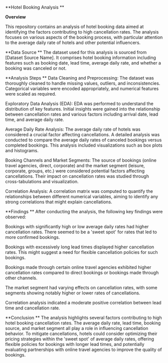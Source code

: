 **Hotel Booking Analysis
**

**Overview**

This repository contains an analysis of hotel booking data aimed at identifying the factors contributing to high cancellation rates. The analysis focuses on various aspects of the booking process, with particular attention to the average daily rate of hotels and other potential influencers.

**Data Source
**
The dataset used for this analysis is sourced from [Dataset Source Name]. It comprises hotel booking information including features such as booking date, lead time, average daily rate, and whether a booking was canceled or not.

**Analysis Steps
**
Data Cleaning and Preprocessing: The dataset was thoroughly cleaned to handle missing values, outliers, and inconsistencies. Categorical variables were encoded appropriately, and numerical features were scaled as required.

Exploratory Data Analysis (EDA): EDA was performed to understand the distribution of key features. Initial insights were gained into the relationship between cancellation rates and various factors including arrival date, lead time, and average daily rate.

Average Daily Rate Analysis: The average daily rate of hotels was considered a crucial factor affecting cancellations. A detailed analysis was conducted to compare the average daily rates of canceled bookings versus completed bookings. This analysis included visualizations such as box plots and histograms.

Booking Channels and Market Segments: The source of bookings (online travel agencies, direct, corporate) and the market segment (leisure, corporate, groups, etc.) were considered potential factors affecting cancellations. Their impact on cancellation rates was studied through cross-tabulations and visualization.

Correlation Analysis: A correlation matrix was computed to quantify the relationships between different numerical variables, aiming to identify any strong correlations that might explain cancellations.

**Findings
**
After conducting the analysis, the following key findings were observed:

Bookings with significantly high or low average daily rates had higher cancellation rates. There seemed to be a 'sweet spot' for rates that led to more confirmed bookings.

Bookings with excessively long lead times displayed higher cancellation rates. This might suggest a need for flexible cancellation policies for such bookings.

Bookings made through certain online travel agencies exhibited higher cancellation rates compared to direct bookings or bookings made through other channels.

The market segment had varying effects on cancellation rates, with some segments showing notably higher or lower rates of cancellations.

Correlation analysis indicated a moderate positive correlation between lead time and cancellation rate.

**Conclusion
**
The analysis highlights several factors contributing to high hotel booking cancellation rates. The average daily rate, lead time, booking source, and market segment all play a role in influencing cancellation behavior. To mitigate cancellations, hotels could consider optimizing their pricing strategies within the 'sweet spot' of average daily rates, offering flexible policies for bookings with longer lead times, and potentially evaluating partnerships with online travel agencies to improve the quality of bookings.
